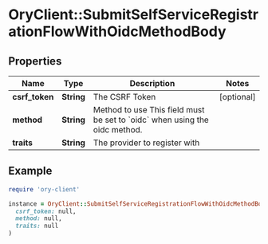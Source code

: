 # OryClient::SubmitSelfServiceRegistrationFlowWithOidcMethodBody

## Properties

| Name | Type | Description | Notes |
| ---- | ---- | ----------- | ----- |
| **csrf_token** | **String** | The CSRF Token | [optional] |
| **method** | **String** | Method to use  This field must be set to &#x60;oidc&#x60; when using the oidc method. |  |
| **traits** | **String** | The provider to register with |  |

## Example

```ruby
require 'ory-client'

instance = OryClient::SubmitSelfServiceRegistrationFlowWithOidcMethodBody.new(
  csrf_token: null,
  method: null,
  traits: null
)
```

